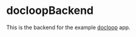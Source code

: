 # docloopBackend

This is the backend for the example [docloop](http://github.com/docloop/core) app.